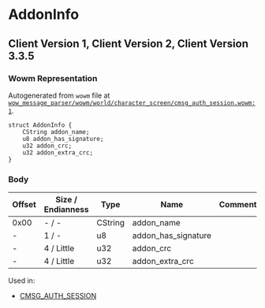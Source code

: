 # AddonInfo

## Client Version 1, Client Version 2, Client Version 3.3.5

### Wowm Representation

Autogenerated from `wowm` file at [`wow_message_parser/wowm/world/character_screen/cmsg_auth_session.wowm:1`](https://github.com/gtker/wow_messages/tree/main/wow_message_parser/wowm/world/character_screen/cmsg_auth_session.wowm#L1).
```rust,ignore
struct AddonInfo {
    CString addon_name;
    u8 addon_has_signature;
    u32 addon_crc;
    u32 addon_extra_crc;
}
```
### Body

| Offset | Size / Endianness | Type | Name | Comment |
| ------ | ----------------- | ---- | ---- | ------- |
| 0x00 | - / - | CString | addon_name |  |
| - | 1 / - | u8 | addon_has_signature |  |
| - | 4 / Little | u32 | addon_crc |  |
| - | 4 / Little | u32 | addon_extra_crc |  |


Used in:
* [CMSG_AUTH_SESSION](cmsg_auth_session.md)

